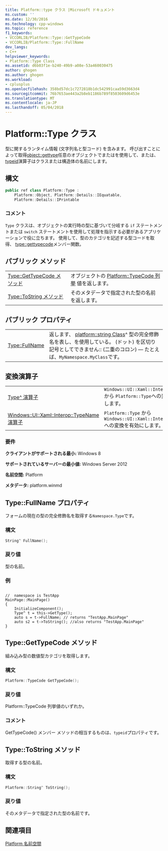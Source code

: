 ```yaml
---
title: Platform::type クラス |Microsoft ドキュメント
ms.custom: ''
ms.date: 12/30/2016
ms.technology: cpp-windows
ms.topic: reference
f1_keywords:
- VCCORLIB/Platform::Type::GetTypeCode
- VCCORLIB/Platform::Type::FullName
dev_langs:
- C++
helpviewer_keywords:
- Platform::Type Class
ms.assetid: d6b03f1e-b240-49b9-a08e-53a460030475
author: ghogen
ms.author: ghogen
ms.workload:
- cplusplus
ms.openlocfilehash: 358bd57dc1c7272818b1dc542991caa59d3663d4
ms.sourcegitcommit: 76b7653ae443a2b8eb1186b789f8503609d6453e
ms.translationtype: MT
ms.contentlocale: ja-JP
ms.lasthandoff: 05/04/2018
---
```

# <a name="platformtype-class"></a>Platform::Type クラス
型に関するランタイム情報 (文字列名と型コード) を含みます。 呼び出すことによって取得[object::gettype](../cppcx/platform-object-class.md#gettype)任意のオブジェクトでまたはを使用して、または、 [typeid](../windows/typeid-cpp-component-extensions.md)演算子はクラスまたは構造体の名前にします。  
  
## <a name="syntax"></a>構文  
  
```cpp  
public ref class Platform::Type :      
    Platform::Object, Platform::Details::IEquatable,
    Platform::Details::IPrintable  
```  
  
### <a name="remarks"></a>コメント  
 `Type` クラスは、オブジェクトの実行時の型に基づいて分岐する `if` ステートメントまたは `switch` ステートメントを使用して処理を指示する必要があるアプリケーションで役に立ちます。 使用して、型のカテゴリを記述する型コードを取得、 [type::gettypecode](#gettypecode)メンバー関数。  
  
## <a name="public-methods"></a>パブリック メソッド  
  
|||  
|-|-|  
|[Type::GetTypeCode メソッド](#gettypecode)|オブジェクトの [Platform::TypeCode 列挙](../cppcx/platform-typecode-enumeration.md) 値を返します。| 
|[Type::ToString メソッド](#tostring)|そのメタデータで指定された型の名前を返します。| 

 
## <a name="public-properties"></a>パブリック プロパティ  
  
|||  
|-|-|  
|[Type::FullName](#fullname)|返します、 [platform::string Class](../cppcx/platform-string-class.md)^ 型の完全修飾名を表し、を使用している。 (ドット) を区切り記号としてできません:: (二重のコロン) — たとえば、`MyNamespace.MyClass`です。|  
  
## <a name="conversion-operators"></a>変換演算子  
  
|||  
|-|-|  
|[Type^ 演算子](../cppcx/operator-subtracttype-hat.md)|`Windows::UI::Xaml::Interop::TypeName` から `Platform::Type`への変換を有効にします。|  
|[Windows::UI::Xaml::Interop::TypeName 演算子](../cppcx/operator-subtractwindows-ui-xaml-interop-typename.md)|`Platform::Type` から `Windows::UI::Xaml::Interop::TypeName`への変換を有効にします。|  
  
### <a name="requirements"></a>要件  
 **クライアントがサポートされる最小:** Windows 8  
  
 **サポートされているサーバーの最小値:** Windows Server 2012  
  
 **名前空間:** Platform  
  
 **メタデータ:** platform.winmd  

 
## <a name="fullname"></a> Type::FullName プロパティ
フォームの現在の型の完全修飾名を取得する`Namespace.Type`です。  
  
### <a name="syntax"></a>構文  
  
```cpp  
String^ FullName();  
```  
  
### <a name="return-value"></a>戻り値  
 型の名前。  
### <a name="example"></a>例  
  
```  
  
//  namespace is TestApp  
MainPage::MainPage()  
{  
    InitializeComponent();  
    Type^ t = this->GetType();  
    auto s = t->FullName; // returns "TestApp.MainPage"  
    auto s2 = t->ToString(); //also returns "TestApp.MainPage"  
}  
```  
  


## <a name="gettypecode"></a> Type::GetTypeCode メソッド
組み込み型の数値型カテゴリを取得します。  
  
### <a name="syntax"></a>構文  
  
```cpp  
Platform::TypeCode GetTypeCode();  
```  
  
### <a name="return-value"></a>戻り値  
 Platform::TypeCode 列挙値のいずれか。  
  
### <a name="remarks"></a>コメント  
 GetTypeCode() メンバー メソッドの相当するものは、`typeid`プロパティです。

## <a name="tostring"></a> Type::ToString メソッド
取得する型の名前。  
  
### <a name="syntax"></a>構文  
  
```cpp  
Platform::String^ ToString();  
```  
  
### <a name="return-value"></a>戻り値  
 そのメタデータで指定された型の名前です。    
  
## <a name="see-also"></a>関連項目  
 [Platform 名前空間](../cppcx/platform-namespace-c-cx.md)